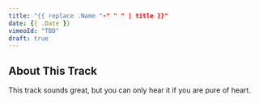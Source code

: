 ```yaml
---
title: "{{ replace .Name "-" " " | title }}"
date: {{ .Date }}
vimeoId: "TBD"
draft: true
---
```


## About This Track

This track sounds great, but you can only hear it if you are pure of heart. 
